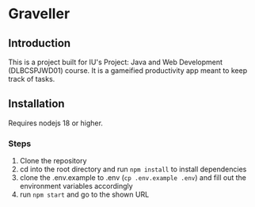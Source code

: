 # Graveller

## Introduction 

This is a project built for IU's Project: Java and Web Development (DLBCSPJWD01) course. It is a gameified productivity app meant to keep track of tasks.

## Installation


Requires nodejs 18 or higher.

### Steps

1. Clone the repository
2. cd into the root directory and run `npm install` to install dependencies
3. clone the .env.example to .env (`cp .env.example .env`) and fill out the environment variables accordingly
4. run `npm start` and go to the shown URL


